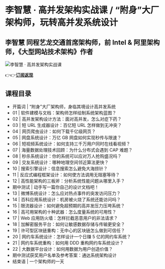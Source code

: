 李智慧 · 高并发架构实战课 / “附身”大厂架构师，玩转高并发系统设计
====================================

李智慧 **同程艺龙交通首席架构师，前 Intel &amp; 阿里架构师，《大型网站技术架构》作者**
----------------------------------------------------

![李智慧 · 高并发架构实战课](https://www.geekgay.com/storage/geek/geek_a8442f991cd46cfe606f250603bf1311.jpg)  
  
👉👉[**订阅返现**](https://time.geekbang.org/column/intro/100105701?code=o1R8gH4vTfs7QQBvhAvrerEcmuNWrotWcHiov-ouqSk%3D "李智慧 · 高并发架构实战课")  
  
课程目录
----

  
  
- 开篇词 | “附身”大厂架构师，身临其境设计高并发系统
- 01 | 软件建模与文档：架构师怎样绘制系统架构蓝图？
- 02 | 高并发架构设计方法：面对高并发，怎么对症下药？
- 03 | 短 URL 生成器设计：百亿短 URL 怎样做到无冲突？
- 04 | 网页爬虫设计：如何下载千亿级网页？
- 05 | 网盘系统设计：万亿 GB 网盘如何实现秒传与限速？
- 06 | 短视频系统设计：如何支持三千万用户同时在线看视频？
- 07 | 海量数据处理技术回顾：为什么分布式会遇到 CAP 难题？
- 08 | 秒杀系统设计：你的系统可以应对万人抢购盛况吗？
- 09 | 交友系统设计：哪种地理空间邻近算法更快？
- 10 | 搜索引擎设计：信息搜索怎么避免大海捞针？
- 11 | 反应式编程框架设计：如何使方法调用无阻塞等待？
- 12 | 高性能架构的三板斧：分析系统性能问题从哪里入手？
- 期中测试 | 动手写一篇你自己的设计文档吧！
- 13 | 微博系统设计：怎么应对热点事件的突发访问压力？
- 14 | 百科应用系统设计：机房被火烧了系统还能访问吗？
- 15 | 限流器设计：如何避免超预期的高并发压力压垮系统？
- 16 | 高可用架构的十种武器：怎么度量系统的可用性？
- 17 | Web 应用防火墙：怎样拦截恶意用户的非法请求？
- 18 | 加解密服务平台：如何让敏感数据存储与传输更安全？
- 19 | 许可型区块链重构：无中心的区块链怎么做到可信任？
- 20 | 网约车系统设计：怎样设计一个日赚 5 亿的网约车系统？
- 21 | 网约车系统重构：如何用 DDD 重构网约车系统设计？
- 22 | 大数据平台设计：如何用数据为用户创造价值？
- 期中测试获奖用户名单及参考答案：通达系统架构设计
- 结束语 | 一个架构师的一天